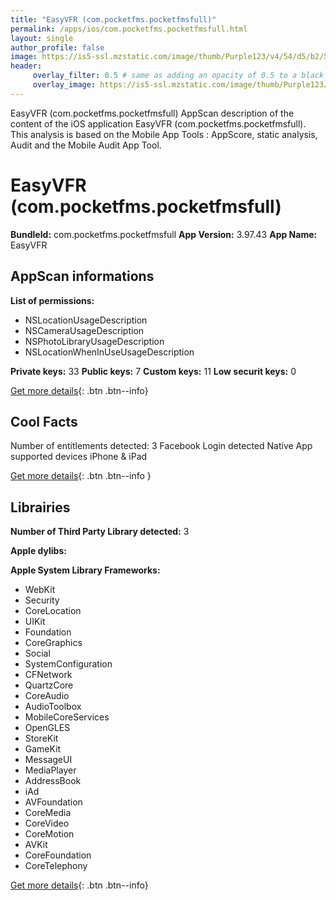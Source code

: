 ```yaml
---
title: "EasyVFR (com.pocketfms.pocketfmsfull)"
permalink: /apps/ios/com.pocketfms.pocketfmsfull.html
layout: single
author_profile: false
image: https://is5-ssl.mzstatic.com/image/thumb/Purple123/v4/54/d5/b2/54d5b24d-16fb-7a96-0d63-fb50ac03d445/AppIcon-0-1x_U007emarketing-0-85-220-7.png/512x512bb.jpg
header: 
     overlay_filter: 0.5 # same as adding an opacity of 0.5 to a black background
     overlay_image: https://is5-ssl.mzstatic.com/image/thumb/Purple123/v4/54/d5/b2/54d5b24d-16fb-7a96-0d63-fb50ac03d445/AppIcon-0-1x_U007emarketing-0-85-220-7.png/512x512bb.jpg
---
```

EasyVFR (com.pocketfms.pocketfmsfull) AppScan description of the content of the iOS application EasyVFR (com.pocketfms.pocketfmsfull). This analysis is based on the Mobile App Tools : AppScore, static analysis, Audit and the Mobile Audit App Tool.

# EasyVFR (com.pocketfms.pocketfmsfull)

**BundleId:** com.pocketfms.pocketfmsfull
**App Version:** 3.97.43
**App Name:** EasyVFR


## AppScan informations 

**List of permissions:** 
- NSLocationUsageDescription
- NSCameraUsageDescription
- NSPhotoLibraryUsageDescription
- NSLocationWhenInUseUsageDescription
  
  
**Private keys:** 33
**Public keys:** 7
**Custom keys:** 11
**Low securit keys:** 0
  
[Get more details](/pricing.html){: .btn .btn--info}

## Cool Facts

Number of entitlements detected: 3
Facebook Login detected
Native App
supported devices iPhone & iPad
  
[Get more details](/pricing.html){: .btn .btn--info }

## Librairies 
**Number of Third Party Library detected:** 3


**Apple dylibs:**


**Apple System Library Frameworks:**
- WebKit
- Security
- CoreLocation
- UIKit
- Foundation
- CoreGraphics
- Social
- SystemConfiguration
- CFNetwork
- QuartzCore
- CoreAudio
- AudioToolbox
- MobileCoreServices
- OpenGLES
- StoreKit
- GameKit
- MessageUI
- MediaPlayer
- AddressBook
- iAd
- AVFoundation
- CoreMedia
- CoreVideo
- CoreMotion
- AVKit
- CoreFoundation
- CoreTelephony


  
[Get more details](/pricing.html){: .btn .btn--info}

